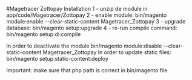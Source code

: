 #Magetracer Zottopay
Installation
1 - unzip de module in app/code/Magetracer/Zottopay
2 - enable module: bin/magento module:enable --clear-static-content Magetracer_Zottopay
3 - upgrade database: bin/magento setup:upgrade
4 - re-run compile command: bin/magento setup:di:compile

In order to deactivate the module bin/magento module:disable --clear-static-content Magetracer_Zottopay
In order to update static files: bin/magento setup:static-content:deploy

Important: make sure that php path is correct in bin/magento file
